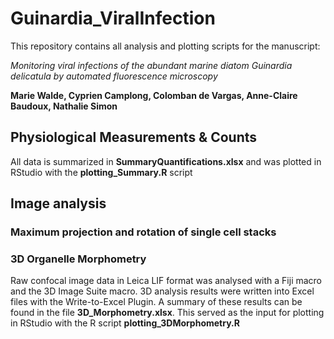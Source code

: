 # Guinardia_ViralInfection
This repository contains all analysis and plotting scripts for the manuscript:


*Monitoring viral infections of the abundant marine diatom Guinardia delicatula by automated fluorescence microscopy* 

**Marie Walde, Cyprien Camplong, Colomban de Vargas, Anne-Claire Baudoux, Nathalie Simon**

## Physiological Measurements & Counts
All data is summarized in **SummaryQuantifications.xlsx** and was plotted in RStudio with the **plotting_Summary.R** script

## Image analysis
### Maximum projection and rotation of single cell stacks

### 3D Organelle Morphometry
Raw confocal image data in Leica LIF format was analysed with a Fiji macro and the 3D Image Suite macro.
3D analysis results were written into Excel files with the Write-to-Excel Plugin. A summary of these results can be found in the file **3D_Morphometry.xlsx**. This served as the input for plotting in RStudio with the R script **plotting_3DMorphometry.R**

